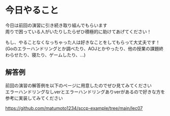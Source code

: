 # 今日やること

今日は前回の演習に引き続き取り組んでもらいます  
周りで困っている人がいたりしたらぜひ積極的に助けてあげてください！

もし、やることなくなっちゃった人は好きなことをしてもらって大丈夫です！  
(Goのエラーハンドリングとか調べたり、AOJとかやったり、他の授業の課題終わらせたり、寝たり、ゲームしたり、...)

## 解答例

前回の演習の解答例を以下のページに用意したのでぜひ見てみてください  
エラーハンドリングなしverとエラーハンドリングありverがあるので好きな方を参考に実装してみてください

https://github.com/matumoto1234/sccp-example/tree/main/lec07
